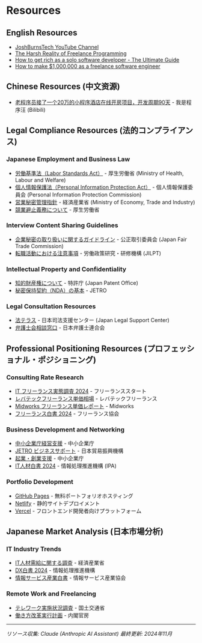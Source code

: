 # Resources

## English Resources
- [JoshBurnsTech YouTube Channel](https://www.youtube.com/@JoshBurnsTech)
- [The Harsh Reality of Freelance Programming](https://www.youtube.com/watch?v=SI_WuWOlHKY)
- [How to get rich as a solo software developer - The Ultimate Guide](https://www.youtube.com/watch?v=A4_TFHzqAAg)
- [How to make $1,000,000 as a freelance software engineer](https://www.youtube.com/watch?v=w7NeZNGShVE)

## Chinese Resources (中文资源)
- [老程序员接了一个20万的小程序酒店在线开房项目，开发周期90天](https://www.bilibili.com/video/BV1gf4y1i7dY/) - 我是程序汪 (Bilibili)

## Legal Compliance Resources (法的コンプライアンス)

### Japanese Employment and Business Law
- [労働基準法（Labor Standards Act）](https://www.mhlw.go.jp/stf/seisakunitsuite/bunya/koyou_roudou/roudoukijun/roudouzikan/) - 厚生労働省 (Ministry of Health, Labour and Welfare)
- [個人情報保護法（Personal Information Protection Act）](https://www.ppc.go.jp/personalinfo/legal/) - 個人情報保護委員会 (Personal Information Protection Commission)
- [営業秘密管理指針](https://www.meti.go.jp/policy/economy/chizai/chiteki/trade-secret.html) - 経済産業省 (Ministry of Economy, Trade and Industry)
- [競業避止義務について](https://www.mhlw.go.jp/stf/seisakunitsuite/bunya/0000148322.html) - 厚生労働省

### Interview Content Sharing Guidelines
- [企業秘密の取り扱いに関するガイドライン](https://www.jftc.go.jp/dk/guideline/unyoukijun/kigyohimitsu.html) - 公正取引委員会 (Japan Fair Trade Commission)
- [転職活動における注意事項](https://www.jil.go.jp/kokunai/statistics/kako/2019/documents/20190830.pdf) - 労働政策研究・研修機構 (JILPT)

### Intellectual Property and Confidentiality
- [知的財産権について](https://www.jpo.go.jp/) - 特許庁 (Japan Patent Office)
- [秘密保持契約（NDA）の基本](https://www.jetro.go.jp/world/japan/invest/setting_up/section3/page6.html) - JETRO

### Legal Consultation Resources
- [法テラス](https://www.houterasu.or.jp/) - 日本司法支援センター (Japan Legal Support Center)
- [弁護士会相談窓口](https://www.nichibenren.or.jp/contact/consultation/) - 日本弁護士連合会

## Professional Positioning Resources (プロフェッショナル・ポジショニング)

### Consulting Rate Research
- [IT フリーランス実態調査 2024](https://freelance-start.com/reports/freelance-research-2024/) - フリーランススタート
- [レバテックフリーランス単価相場](https://freelance.levtech.jp/market/) - レバテックフリーランス
- [Midworks フリーランス単価レポート](https://mid-works.com/market/) - Midworks
- [フリーランス白書 2024](https://freelance-jp.org/news/20240228-14086/) - フリーランス協会

### Business Development and Networking
- [中小企業庁経営支援](https://www.chusho.meti.go.jp/) - 中小企業庁
- [JETRO ビジネスサポート](https://www.jetro.go.jp/services/) - 日本貿易振興機構
- [起業・創業支援](https://www.chusho.meti.go.jp/keiei/sogyo/) - 中小企業庁
- [IT人材白書 2024](https://www.ipa.go.jp/jinzai/jigyou/about.html) - 情報処理推進機構 (IPA)

### Portfolio Development
- [GitHub Pages](https://pages.github.com/) - 無料ポートフォリオホスティング
- [Netlify](https://www.netlify.com/) - 静的サイトデプロイメント
- [Vercel](https://vercel.com/) - フロントエンド開発者向けプラットフォーム

## Japanese Market Analysis (日本市場分析)

### IT Industry Trends
- [IT人材需給に関する調査](https://www.meti.go.jp/policy/it_policy/jinzai/27FY/ITjinzai_report_summary.pdf) - 経済産業省
- [DX白書 2024](https://www.ipa.go.jp/publish/wp-dx/gmcbt8000000botj.html) - 情報処理推進機構
- [情報サービス産業白書](https://www.jisa.or.jp/publication/tabid/272/Default.aspx) - 情報サービス産業協会

### Remote Work and Freelancing
- [テレワーク実施状況調査](https://www.mlit.go.jp/toshi/daisei/telework.html) - 国土交通省
- [働き方改革実行計画](https://www.kantei.go.jp/jp/headline/pdf/20170328/01.pdf) - 内閣官房

---
*リソース収集: Claude (Anthropic AI Assistant)*
*最終更新: 2024年11月*